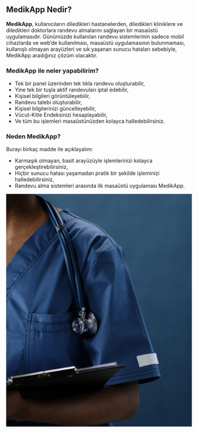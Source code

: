## MedikApp Nedir?

**MedikApp**, kullanıcıların diledikleri hastanelerden, diledikleri kliniklere ve diledikleri doktorlara randevu almalarını sağlayan bir masaüstü uygulamasıdır. Günümüzde kullanılan randevu sistemlerinin sadece mobil cihazlarda ve web’de kullanılması, masaüstü uygulamasının bulunmaması, kullanışlı olmayan arayüzleri ve sık yaşanan sunucu hataları sebebiyle, MedikApp aradığınız çözüm olacaktır.

### MedikApp ile neler yapabilirim?

- Tek bir panel üzerinden tek tıkla randevu oluşturabilir,
- Yine tek bir tuşla aktif randevuları iptal edebilir,
- Kişisel bilgileri görüntüleyebilir,
- Randevu talebi oluşturabilir,
- Kişisel bilgilerinizi güncelleyebilir,
- Vücut-Kitle Endeksinizi hesaplayabilir,
- Ve tüm bu işlemleri masaüstünüzden kolayca halledebilirsiniz.

### Neden MedikApp?

Burayı birkaç madde ile açıklayalım:

- Karmaşık olmayan, basit arayüzüyle işlemlerinizi kolayca gerçekleştirebilirsiniz,
- Hiçbir sunucu hatası yaşamadan pratik bir şekilde işleminizi halledebilirsiniz,
- Randevu alma sistemleri arasında ilk masaüstü uygulaması MedikApp.

![MedikApp Logo](./RandevuSistem/Assets/BackGround.png)
